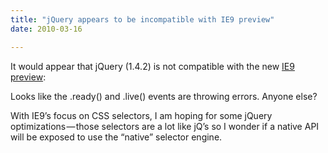 ```yaml
---
title: "jQuery appears to be incompatible with IE9 preview"
date: 2010-03-16

---
```


It would appear that jQuery (1.4.2) is not compatible with the new [IE9 preview](http://ie.microsoft.com/testdrive/):

Looks like the .ready() and .live() events are throwing errors. Anyone else?

With IE9’s focus on CSS selectors, I am hoping for some jQuery optimizations — those selectors are a lot like jQ’s so I wonder if a native API will be exposed to use the “native” selector engine.
